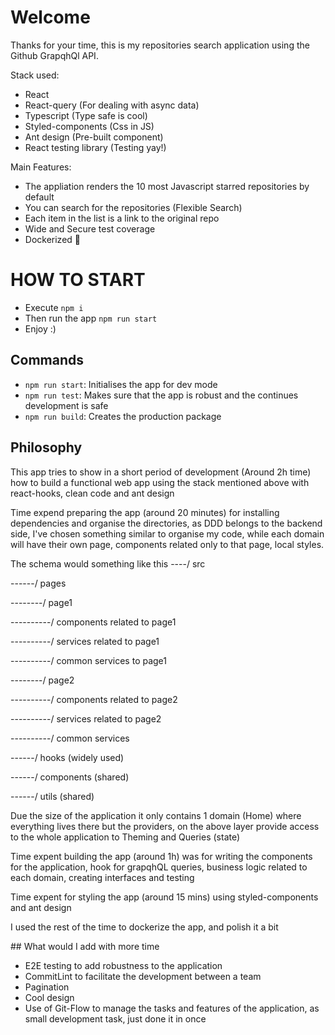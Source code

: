 # Welcome

Thanks for your time, this is my repositories search application using 
the Github GrapqhQl API.

Stack used:
  - React
  - React-query (For dealing with async data)
  - Typescript (Type safe is cool)
  - Styled-components (Css in JS)
  - Ant design (Pre-built component)
  - React testing library (Testing yay!)

Main Features:
  - The appliation renders the 10 most Javascript starred repositories by default
  - You can search for the repositories (Flexible Search)
  - Each item in the list is a link to the original repo
  - Wide and Secure test coverage
  - Dockerized 🐳

# HOW TO START
  - Execute `npm i`
  - Then run the app `npm run start`
  - Enjoy :)

## Commands
  - `npm run start`: Initialises the app for dev mode
  - `npm run test`: Makes sure that the app is robust and the continues development is safe
  - `npm run build`: Creates the production package

## Philosophy 
This app tries to show in a short period of development (Around 2h time)
how to build a functional web app using the stack mentioned above with 
react-hooks, clean code and ant design

Time expend preparing the app (around 20 minutes) for installing dependencies
and organise the directories, as DDD belongs to the backend side, I've chosen
something similar to organise my code, while each domain will have their own page,
components related only to that page, local styles.

The schema would something like this
----/ src

------/ pages

--------/ page1

----------/ components related to page1

----------/ services related to page1

----------/ common services to page1

--------/ page2

----------/ components related to page2

----------/ services related to page2

----------/ common services

------/ hooks (widely used)

------/ components (shared)

------/ utils (shared)

Due the size of the application it only contains 1 domain (Home) where everything lives there
but the providers, on the above layer provide access to the whole application to Theming and Queries (state)

Time expent building the app (around 1h) was for writing the components for the application,
hook for grapqhQL queries, business logic related to each domain, creating interfaces and testing

Time expent for styling the app (around 15 mins) using styled-components and ant design

I used the rest of the time to dockerize the app, and polish it a bit

## What would I add with more time
- E2E testing to add robustness to the application
- CommitLint to facilitate the development between a team
- Pagination
- Cool design
- Use of Git-Flow to manage the tasks and features of the application, as small development task, just done it in once
